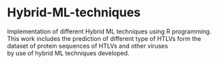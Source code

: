 # Hybrid-ML-techniques
Implementation of different Hybrid ML techniques using R programming.
This work includes the prediction of different type of HTLVs form the dataset of protein sequences of HTLVs and other viruses  
by use of hybrid ML techniques developed.
